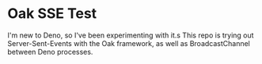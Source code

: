 # Oak SSE Test
I'm new to Deno, so I've been experimenting with it.s
This repo is trying out Server-Sent-Events with the Oak framework, as well as BroadcastChannel between Deno processes.